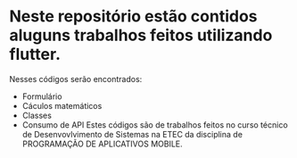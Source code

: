 # Neste repositório estão contidos aluguns trabalhos feitos utilizando flutter.
Nesses códigos serão encontrados:
- Formulário
- Cáculos matemáticos 
- Classes 
- Consumo de API
Estes códigos são de trabalhos feitos no curso técnico de Desenvovlvimento de Sistemas na ETEC da disciplina de PROGRAMAÇÃO DE APLICATIVOS MOBILE.
